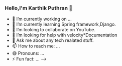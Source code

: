 ### Hello,I'm Karthik Puthran 👋






- 🔭 I’m currently working on ...
- 🌱 I’m currently learning Spring framework,Django.
- 👯 I’m looking to collaborate on YouTube.
- 🤔 I’m looking for help with velocity*Documentation
- 💬 Ask me about any tech realated stuff.
- 📫 How to reach me: ...
- 😄 Pronouns: ...
- ⚡ Fun fact: ...
-->

